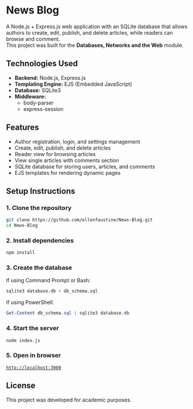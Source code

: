 # News Blog

A Node.js + Express.js web application with an SQLite database that allows authors to create, edit, publish, and delete articles, while readers can browse and comment.  
This project was built for the **Databases, Networks and the Web** module.

## Technologies Used
- **Backend:** Node.js, Express.js
- **Templating Engine:** EJS (Embedded JavaScript)
- **Database:** SQLite3
- **Middleware:**
  - body-parser
  - express-session

 ## Features
- Author registration, login, and settings management
- Create, edit, publish, and delete articles
- Reader view for browsing articles
- View single articles with comments section
- SQLite database for storing users, articles, and comments
- EJS templates for rendering dynamic pages

## Setup Instructions
### 1. Clone the repository
```bash
git clone https://github.com/ellenfaustine/News-Blog.git
cd News-Blog
```

### 2. Install dependencies
```bash
npm install
```
### 3. Create the database
If using Command Prompt or Bash:
```bash
sqlite3 database.db < db_schema.sql
```
If using PowerShell:
```powershell
Get-Content db_schema.sql | sqlite3 database.db
```

### 4. Start the server
```bash
node index.js
```

### 5. Open in browser
[`http://localhost:3000`](http://localhost:3000)

## License
This project was developed for academic purposes.
